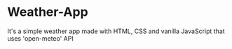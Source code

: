 # Weather-App
It's a simple weather app made with HTML, CSS and  vanilla JavaScript that uses 'open-meteo' API 
